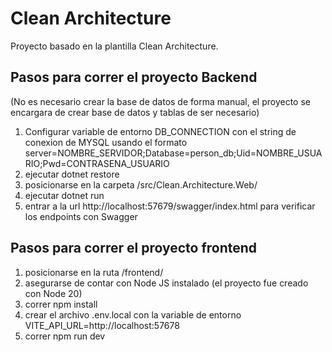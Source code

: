 # Clean Architecture

Proyecto basado en la plantilla Clean Architecture.

## Pasos para correr el proyecto Backend

(No es necesario crear la base de datos de forma manual, el proyecto se encargara de crear base de datos y tablas de ser necesario)
1. Configurar variable de entorno DB_CONNECTION con el string de conexion de MYSQL usando el formato
server=NOMBRE_SERVIDOR;Database=person_db;Uid=NOMBRE_USUARIO;Pwd=CONTRASENA_USUARIO
2. ejecutar dotnet restore
3. posicionarse en la carpeta /src/Clean.Architecture.Web/
4. ejecutar dotnet run
5. entrar a la url http://localhost:57679/swagger/index.html para verificar los endpoints con Swagger

## Pasos para correr el proyecto frontend
1. posicionarse en la ruta /frontend/
2. asegurarse de contar con Node JS instalado (el proyecto fue creado con Node 20)
3. correr npm install
4. crear el archivo .env.local con la variable de entorno VITE_API_URL=http://localhost:57678
5. correr npm run dev

